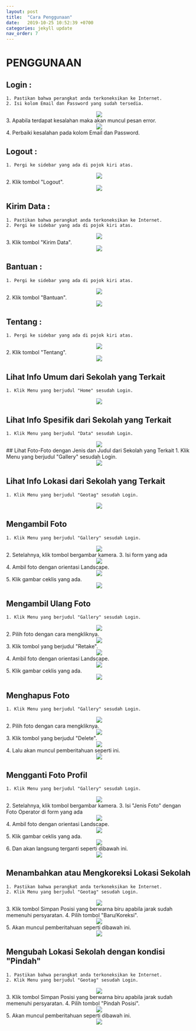 ```yaml
---
layout: post
title:  "Cara Penggunaan"
date:   2019-10-25 10:52:39 +0700
categories: jekyll update
nav_order: 7
---
```

# PENGGUNAAN
## Login :
	1. Pastikan bahwa perangkat anda terkoneksikan ke Internet.
	2. Isi kolom Email dan Password yang sudah tersedia.

<center><img src="assets/image/pertamabuka.png"></center>
	3. Apabila terdapat kesalahan maka akan muncul pesan error.
 
<center><img src="assets/image/saatloginnamunsalah.png"></center>
	4. Perbaiki kesalahan pada kolom Email dan Password.

## Logout :
	1. Pergi ke sidebar yang ada di pojok kiri atas.

<center><img src="assets/image/belumadafotodansaatkliksidebar.png"></center>
	2. Klik tombol "Logout".
<center><img src="assets/image/saatkliklogout.png"></center>

## Kirim Data :
	1. Pastikan bahwa perangkat anda terkoneksikan ke Internet.
	2. Pergi ke sidebar yang ada di pojok kiri atas.

<center><img src="assets/image/belumadafotodansaatkliksidebar.png"></center>
	3. Klik tombol "Kirim Data".
<center><img src="assets/image/kliksidebarKIRIMDATA.png"></center>

## Bantuan :
	1. Pergi ke sidebar yang ada di pojok kiri atas.

<center><img src="assets/image/belumadafotodansaatkliksidebar.png"></center>
	2. Klik tombol "Bantuan".
<center><img src="assets/image/kliksidebarBANTUAN.png"></center>

## Tentang :
	1. Pergi ke sidebar yang ada di pojok kiri atas.

<center><img src="assets/image/belumadafotodansaatkliksidebar.png"></center>
	2. Klik tombol "Tentang".
<center><img src="assets/image/kliksidebarTENTANG.png"></center>

## Lihat Info Umum dari Sekolah yang Terkait
	1. Klik Menu yang berjudul "Home" sesudah Login.

<center><img src="assets/image/sudahlogin.png"></center>

## Lihat Info Spesifik dari Sekolah yang Terkait
	1. Klik Menu yang berjudul "Data" sesudah Login.

<center><img src="assets/image/klikdata.png"></center>
## Lihat Foto-Foto dengan Jenis dan Judul dari Sekolah yang Terkait
	1. Klik Menu yang berjudul "Gallery" sesudah Login.

<center><img src="assets/image/klikgallery.png"></center>

## Lihat Info Lokasi dari Sekolah yang Terkait
	1. Klik Menu yang berjudul "Geotag" sesudah Login.

<center><img src="assets/image/klikgeotag.png"></center>

## Mengambil Foto
	1. Klik Menu yang berjudul "Gallery" sesudah Login.

<center><img src="assets/image/klikgallery.png"></center>
	2. Setelahnya, klik tombol bergambar kamera.
	3. Isi form yang ada

<center><img src="assets/image/klikiconkamera.png"></center>
	4. Ambil foto dengan orientasi Landscape.

<center><img src="assets/image/klikiconkamera2.png"></center>
	5. Klik gambar ceklis yang ada.

<center><img src="assets/image/setelahfoto.png"></center>

## Mengambil Ulang Foto
	1. Klik Menu yang berjudul "Gallery" sesudah Login.

<center><img src="assets/image/klikgallery.png"></center>
	2. Pilih foto dengan cara mengkliknya.

<center><img src="assets/image/masukkegallery.png"></center>
	3. Klik tombol yang berjudul "Retake".

<center><img src="assets/image/pilihretakedelete.png"></center>
	4. Ambil foto dengan orientasi Landscape.

<center><img src="assets/image/klikiconkamera2.png"></center>
	5. Klik gambar ceklis yang ada.

<center><img src="assets/image/setelahfoto.png"></center>

## Menghapus Foto
	1. Klik Menu yang berjudul "Gallery" sesudah Login.

<center><img src="assets/image/klikgallery.png"></center>
	2. Pilih foto dengan cara mengkliknya.

<center><img src="assets/image/masukkegallery.png"></center>
	3. Klik tombol yang berjudul "Delete".

<center><img src="assets/image/pilihretakedelete.png"></center>
	4. Lalu akan muncul pemberitahuan seperti ini.

<center><img src="assets/image/fotodihapus.png"></center>

## Mengganti Foto Profil
	1. Klik Menu yang berjudul "Gallery" sesudah Login.

<center><img src="assets/image/klikgallery.png"></center>
	2. Setelahnya, klik tombol bergambar kamera.
	3. Isi "Jenis Foto" dengan Foto Operator di form yang ada

<center><img src="assets/image/klikiconkamera.png"></center>
	4. Ambil foto dengan orientasi Landscape.

<center><img src="assets/image/klikiconkamera2.png"></center>
	5. Klik gambar ceklis yang ada.

<center><img src="assets/image/setelahfoto.png"></center>
	6. Dan akan langsung terganti seperti dibawah ini.
<center><img src="assets/image/gantifoto.png"></center>

## Menambahkan atau Mengkoreksi Lokasi Sekolah
	1. Pastikan bahwa perangkat anda terkoneksikan ke Internet.
	2. Klik Menu yang berjudul "Geotag" sesudah Login.

<center><img src="assets/image/klikgeotag.png"></center>
	3. Klik tombol Simpan Posisi yang berwarna biru apabila jarak sudah memenuhi persyaratan.
	4. Pilih tombol "Baru/Koreksi".

<center><img src="assets/image/geotagdialog.png"></center>
	5. Akan muncul pemberitahuan seperti dibawah ini.

<center><img src="assets/image/datatersimpan.png"></center>

## Mengubah Lokasi Sekolah dengan kondisi "Pindah"
	1. Pastikan bahwa perangkat anda terkoneksikan ke Internet.
	2. Klik Menu yang berjudul "Geotag" sesudah Login.

<center><img src="assets/image/klikgeotag.png"></center>
	3. Klik tombol Simpan Posisi yang berwarna biru apabila jarak sudah memenuhi persyaratan.
	4. Pilih tombol "Pindah Posisi". 

<center><img src="assets/image/geotagdialog.png"></center>
	5. Akan muncul pemberitahuan seperti dibawah ini.

<center><img src="assets/image/datatersimpan.png"></center>
